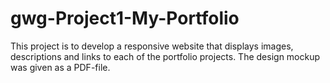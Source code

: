 # gwg-Project1-My-Portfolio

This project is to develop a responsive website that displays images, descriptions and links to each of the portfolio projects. The design mockup was given as a PDF-file. 
